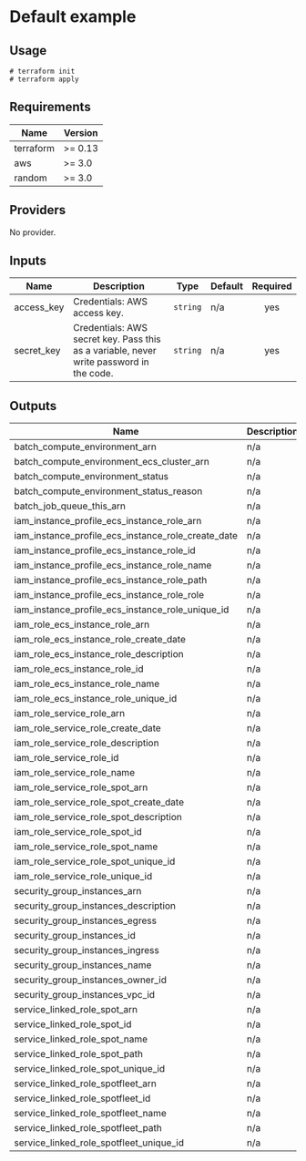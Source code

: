 # Default example

## Usage

```
# terraform init
# terraform apply
```

<!-- BEGINNING OF PRE-COMMIT-TERRAFORM DOCS HOOK -->
## Requirements

| Name | Version |
|------|---------|
| terraform | >= 0.13 |
| aws | >= 3.0 |
| random | >= 3.0 |

## Providers

No provider.

## Inputs

| Name | Description | Type | Default | Required |
|------|-------------|------|---------|:--------:|
| access\_key | Credentials: AWS access key. | `string` | n/a | yes |
| secret\_key | Credentials: AWS secret key. Pass this as a variable, never write password in the code. | `string` | n/a | yes |

## Outputs

| Name | Description |
|------|-------------|
| batch\_compute\_environment\_arn | n/a |
| batch\_compute\_environment\_ecs\_cluster\_arn | n/a |
| batch\_compute\_environment\_status | n/a |
| batch\_compute\_environment\_status\_reason | n/a |
| batch\_job\_queue\_this\_arn | n/a |
| iam\_instance\_profile\_ecs\_instance\_role\_arn | n/a |
| iam\_instance\_profile\_ecs\_instance\_role\_create\_date | n/a |
| iam\_instance\_profile\_ecs\_instance\_role\_id | n/a |
| iam\_instance\_profile\_ecs\_instance\_role\_name | n/a |
| iam\_instance\_profile\_ecs\_instance\_role\_path | n/a |
| iam\_instance\_profile\_ecs\_instance\_role\_role | n/a |
| iam\_instance\_profile\_ecs\_instance\_role\_unique\_id | n/a |
| iam\_role\_ecs\_instance\_role\_arn | n/a |
| iam\_role\_ecs\_instance\_role\_create\_date | n/a |
| iam\_role\_ecs\_instance\_role\_description | n/a |
| iam\_role\_ecs\_instance\_role\_id | n/a |
| iam\_role\_ecs\_instance\_role\_name | n/a |
| iam\_role\_ecs\_instance\_role\_unique\_id | n/a |
| iam\_role\_service\_role\_arn | n/a |
| iam\_role\_service\_role\_create\_date | n/a |
| iam\_role\_service\_role\_description | n/a |
| iam\_role\_service\_role\_id | n/a |
| iam\_role\_service\_role\_name | n/a |
| iam\_role\_service\_role\_spot\_arn | n/a |
| iam\_role\_service\_role\_spot\_create\_date | n/a |
| iam\_role\_service\_role\_spot\_description | n/a |
| iam\_role\_service\_role\_spot\_id | n/a |
| iam\_role\_service\_role\_spot\_name | n/a |
| iam\_role\_service\_role\_spot\_unique\_id | n/a |
| iam\_role\_service\_role\_unique\_id | n/a |
| security\_group\_instances\_arn | n/a |
| security\_group\_instances\_description | n/a |
| security\_group\_instances\_egress | n/a |
| security\_group\_instances\_id | n/a |
| security\_group\_instances\_ingress | n/a |
| security\_group\_instances\_name | n/a |
| security\_group\_instances\_owner\_id | n/a |
| security\_group\_instances\_vpc\_id | n/a |
| service\_linked\_role\_spot\_arn | n/a |
| service\_linked\_role\_spot\_id | n/a |
| service\_linked\_role\_spot\_name | n/a |
| service\_linked\_role\_spot\_path | n/a |
| service\_linked\_role\_spot\_unique\_id | n/a |
| service\_linked\_role\_spotfleet\_arn | n/a |
| service\_linked\_role\_spotfleet\_id | n/a |
| service\_linked\_role\_spotfleet\_name | n/a |
| service\_linked\_role\_spotfleet\_path | n/a |
| service\_linked\_role\_spotfleet\_unique\_id | n/a |

<!-- END OF PRE-COMMIT-TERRAFORM DOCS HOOK -->
